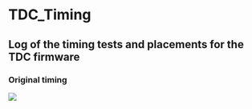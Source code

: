 # TDC_Timing
## Log of the timing tests and placements for the TDC firmware

### Original timing
<img src="OriginalTDCLSBTiming.png">
